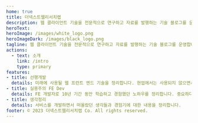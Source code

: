 ```yaml
---
home: true
title: 더넥스트웹리서치랩
description: 웹 클라이언트 기술을 전문적으로 연구하고 자료를 발행하는 기술 블로그를 운영합니다.
heroText: 
heroImage: /images/white_logo.png
heroImageDark: /images/black_logo.png
tagline: 웹 클라이언트 기술을 전문적으로 연구하고 자료를 발행하는 기술 블로그를 운영합니다.
actions:
  - text: 소개
    link: /intro
    type: primary
features:
- title: 선행개발
  details: 미래에 사용될 웹 프런트 엔드 기술을 정리합니다. 현업에서는 사용되지 않으면서 시험적인 기술을 위주로 정리합니다.
- title: 실용주의 FE Dev
  details: FE 개발자로 10년 기간 동안 학습하고 경험했던 노하우를 정리합니다. 중요하다고 생각하는 순서부터 앞장에 작성했습니다.
- title: 생각정리
  details: 서비스를 개발하면서 떠올랐던 생각들과 경험기에 대한 내용을 정리합니다.
footer: © 2023 더넥스트웹리서치랩 Co. All rights reserved.
---
```

